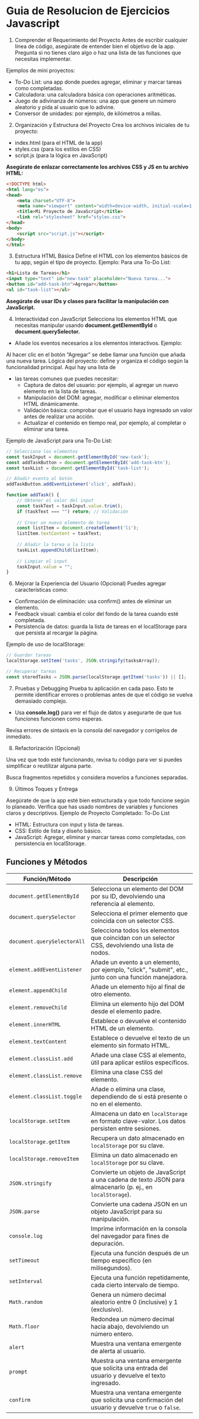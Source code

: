 # Guia de Resolucion de Ejercicios Javascript

1. Comprender el Requerimiento del Proyecto
Antes de escribir cualquier línea de código, asegúrate de entender bien el objetivo de la app. Pregunta si no tienes claro algo o haz una lista de las funciones que necesitas implementar.

Ejemplos de mini proyectos:
- To-Do List: una app donde puedes agregar, eliminar y marcar tareas como completadas.
- Calculadora: una calculadora básica con operaciones aritméticas.
- Juego de adivinanza de números: una app que genere un número aleatorio y pida al usuario que lo adivine.
- Conversor de unidades: por ejemplo, de kilómetros a millas.

2. Organización y Estructura del Proyecto
Crea los archivos iniciales de tu proyecto:

- index.html (para el HTML de la app)
- styles.css (para los estilos en CSS)
- script.js (para la lógica en JavaScript)

**Asegúrate de enlazar correctamente los archivos CSS y JS en tu archivo HTML:**
```html
<!DOCTYPE html>
<html lang="es">
<head>
    <meta charset="UTF-8">
    <meta name="viewport" content="width=device-width, initial-scale=1.0">
    <title>Mi Proyecto de JavaScript</title>
    <link rel="stylesheet" href="styles.css">
</head>
<body>
    <script src="script.js"></script>
</body>
</html>
```

3. Estructura HTML Básica
Define el HTML con los elementos básicos de tu app, según el tipo de proyecto. Ejemplo:
Para una To-Do List:

```html
<h1>Lista de Tareas</h1>
<input type="text" id="new-task" placeholder="Nueva tarea...">
<button id="add-task-btn">Agregar</button>
<ul id="task-list"></ul>
```
**Asegúrate de usar IDs y clases para facilitar la manipulación con JavaScript.**

4. Interactividad con JavaScript
Selecciona los elementos HTML que necesitas manipular usando **document.getElementById** o **document.querySelector.**

- Añade los eventos necesarios a los elementos interactivos. Ejemplo:

Al hacer clic en el botón “Agregar” se debe llamar una función que añada una nueva tarea.
Lógica del proyecto: define y organiza el código según la funcionalidad principal. Aquí hay una lista de 

- las tareas comunes que puedes necesitar:
    - Captura de datos del usuario: por ejemplo, al agregar un nuevo elemento en la lista de tareas.
    - Manipulación del DOM: agregar, modificar o eliminar elementos HTML dinámicamente.
    - Validación básica: comprobar que el usuario haya ingresado un valor antes de realizar una acción.
    - Actualizar el contenido en tiempo real, por ejemplo, al completar o eliminar una tarea.

Ejemplo de JavaScript para una To-Do List:
```javascript
// Selecciona los elementos
const taskInput = document.getElementById('new-task');
const addTaskButton = document.getElementById('add-task-btn');
const taskList = document.getElementById('task-list');

// Añadir evento al botón
addTaskButton.addEventListener('click', addTask);

function addTask() {
    // Obtener el valor del input
    const taskText = taskInput.value.trim();
    if (taskText === "") return; // Validación
    
    // Crear un nuevo elemento de tarea
    const listItem = document.createElement('li');
    listItem.textContent = taskText;
    
    // Añadir la tarea a la lista
    taskList.appendChild(listItem);
    
    // Limpiar el input
    taskInput.value = "";
}
```

6. Mejorar la Experiencia del Usuario (Opcional)
Puedes agregar características como:

- Confirmación de eliminación: usa confirm() antes de eliminar un elemento.
- Feedback visual: cambia el color del fondo de la tarea cuando esté completada.
- Persistencia de datos: guarda la lista de tareas en el localStorage para que persista al recargar la página.

Ejemplo de uso de localStorage:

```javascript
// Guardar tareas
localStorage.setItem('tasks', JSON.stringify(tasksArray));

// Recuperar tareas
const storedTasks = JSON.parse(localStorage.getItem('tasks')) || [];
```

7. Pruebas y Debugging
Prueba tu aplicación en cada paso. Esto te permite identificar errores o problemas antes de que el código se vuelva demasiado complejo.

- Usa **console.log()** para ver el flujo de datos y asegurarte de que tus funciones funcionen como esperas.

Revisa errores de sintaxis en la consola del navegador y corrígelos de inmediato.

8. Refactorización (Opcional)

Una vez que todo esté funcionando, revisa tu código para ver si puedes simplificar o reutilizar alguna parte.

Busca fragmentos repetidos y considera moverlos a funciones separadas.

9. Últimos Toques y Entrega

Asegúrate de que la app esté bien estructurada y que todo funcione según lo planeado.
Verifica que has usado nombres de variables y funciones claros y descriptivos.
Ejemplo de Proyecto Completado: To-Do List

- HTML: Estructura con input y lista de tareas.
- CSS: Estilo de lista y diseño básico.
- JavaScript: Agregar, eliminar y marcar tareas como completadas, con persistencia en localStorage.

## Funciones y Métodos

| Función/Método                | Descripción                                                                                          |
|-------------------------------|------------------------------------------------------------------------------------------------------|
| `document.getElementById`      | Selecciona un elemento del DOM por su ID, devolviendo una referencia al elemento.                    |
| `document.querySelector`       | Selecciona el primer elemento que coincida con un selector CSS.                                      |
| `document.querySelectorAll`    | Selecciona todos los elementos que coincidan con un selector CSS, devolviendo una lista de nodos.    |
| `element.addEventListener`     | Añade un evento a un elemento, por ejemplo, "click", "submit", etc., junto con una función manejadora.|
| `element.appendChild`          | Añade un elemento hijo al final de otro elemento.                                                    |
| `element.removeChild`          | Elimina un elemento hijo del DOM desde el elemento padre.                                            |
| `element.innerHTML`            | Establece o devuelve el contenido HTML de un elemento.                                               |
| `element.textContent`          | Establece o devuelve el texto de un elemento sin formato HTML.                                       |
| `element.classList.add`        | Añade una clase CSS al elemento, útil para aplicar estilos específicos.                              |
| `element.classList.remove`     | Elimina una clase CSS del elemento.                                                                  |
| `element.classList.toggle`     | Añade o elimina una clase, dependiendo de si está presente o no en el elemento.                     |
| `localStorage.setItem`         | Almacena un dato en `localStorage` en formato clave-valor. Los datos persisten entre sesiones.      |
| `localStorage.getItem`         | Recupera un dato almacenado en `localStorage` por su clave.                                         |
| `localStorage.removeItem`      | Elimina un dato almacenado en `localStorage` por su clave.                                          |
| `JSON.stringify`               | Convierte un objeto de JavaScript a una cadena de texto JSON para almacenarlo (p. ej., en `localStorage`). |
| `JSON.parse`                   | Convierte una cadena JSON en un objeto JavaScript para su manipulación.                             |
| `console.log`                  | Imprime información en la consola del navegador para fines de depuración.                           |
| `setTimeout`                   | Ejecuta una función después de un tiempo específico (en milisegundos).                              |
| `setInterval`                  | Ejecuta una función repetidamente, cada cierto intervalo de tiempo.                                 |
| `Math.random`                  | Genera un número decimal aleatorio entre 0 (inclusive) y 1 (exclusivo).                             |
| `Math.floor`                   | Redondea un número decimal hacia abajo, devolviendo un número entero.                               |
| `alert`                        | Muestra una ventana emergente de alerta al usuario.                                                 |
| `prompt`                       | Muestra una ventana emergente que solicita una entrada del usuario y devuelve el texto ingresado.   |
| `confirm`                      | Muestra una ventana emergente que solicita una confirmación del usuario y devuelve `true` o `false`.|
